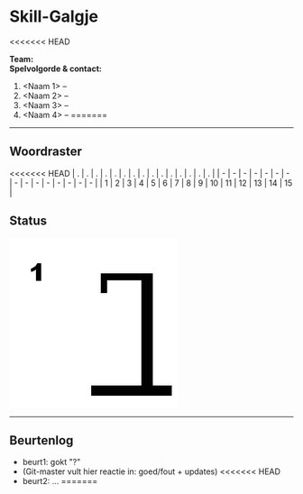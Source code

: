 # Skill-Galgje
<<<<<<< HEAD

**Team:** <Paart>  
**Spelvolgorde & contact:**
1. <Naam 1> – <Seb>
2. <Naam 2> – <Anouar>
3. <Naam 3> – <Jesse>
4. <Naam 4> – <Tim>
=======

---

## Woordraster
<!-- Pas het aantal kolommen aan aan de woordlengte -->
<<<<<<< HEAD
| . | . | . | . | . | . | . | . | . | . | . | . | . | . | . |
| - | - | - | - | - | - | - | - | - | - | - | - | - | - | - |
| 1 | 2 | 3 | 4 | 5 | 6 | 7 | 8 | 9 | 10 | 11 | 12 | 13 | 14 | 15 |

## Status
![status](images/1.png)


---

## Beurtenlog
- beurt1: <seb> gokt "?"
- (Git-master vult hier reactie in: goed/fout + updates)
<<<<<<< HEAD
- beurt2: ...
=======
